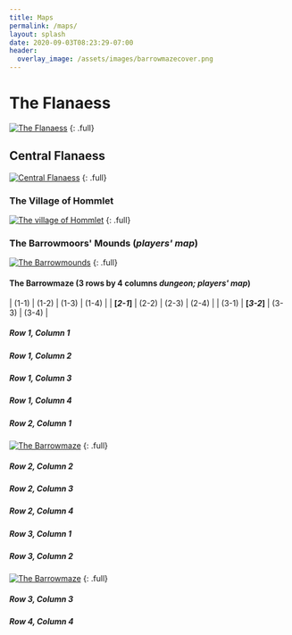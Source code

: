 ```yaml
---
title: Maps
permalink: /maps/
layout: splash
date: 2020-09-03T08:23:29-07:00
header:
  overlay_image: /assets/images/barrowmazecover.png
---
```


# The Flanaess

[![The Flanaess](https://i.imgur.com/mHK0PZI.jpg)](https://i.imgur.com/mHK0PZI.jpg)
{: .full}

## Central Flanaess

[![Central Flanaess](/assets/images/centralflanaessmap.jpg)](/assets/images/centralflanaessmap.jpg)
{: .full}


### The Village of Hommlet

[![The village of Hommlet](/assets/images/villagehommletmap.jpg)](/assets/images/villagehommletmap.jpg)
{: .full}


### The Barrowmoors' Mounds (_players' map_)

[![The Barrowmounds](/assets/images/barrowmoundsplayermap.2020.12.08.jpg)](/assets/images/barrowmoundsplayermap.2020.12.18.png)
{: .full}


#### The Barrowmaze (3 rows by 4 columns _dungeon; players' map_)

| (1-1)       | (1-2)       | (1-3)       | (1-4)       |
| **[_2-1_]** | (2-2)       | (2-3)       | (2-4)       |
| (3-1)       | **[_3-2_]** | (3-3)       | (3-4)       |

##### Row 1, Column 1

##### Row 1, Column 2

##### Row 1, Column 3

##### Row 1, Column 4

##### Row 2, Column 1
[![The Barrowmaze](/assets/images/barrowmazeplayermap-2-1.jpg)](/assets/images/barrowmazeplayermap-2-1.jpg)
{: .full}

##### Row 2, Column 2

##### Row 2, Column 3

##### Row 2, Column 4

##### Row 3, Column 1

##### Row 3, Column 2
[![The Barrowmaze](/assets/images/barrowmazeplayermap-3-2.jpg)](/assets/images/barrowmazeplayermap-3-2.jpg)
{: .full}

##### Row 3, Column 3

##### Row 4, Column 4
